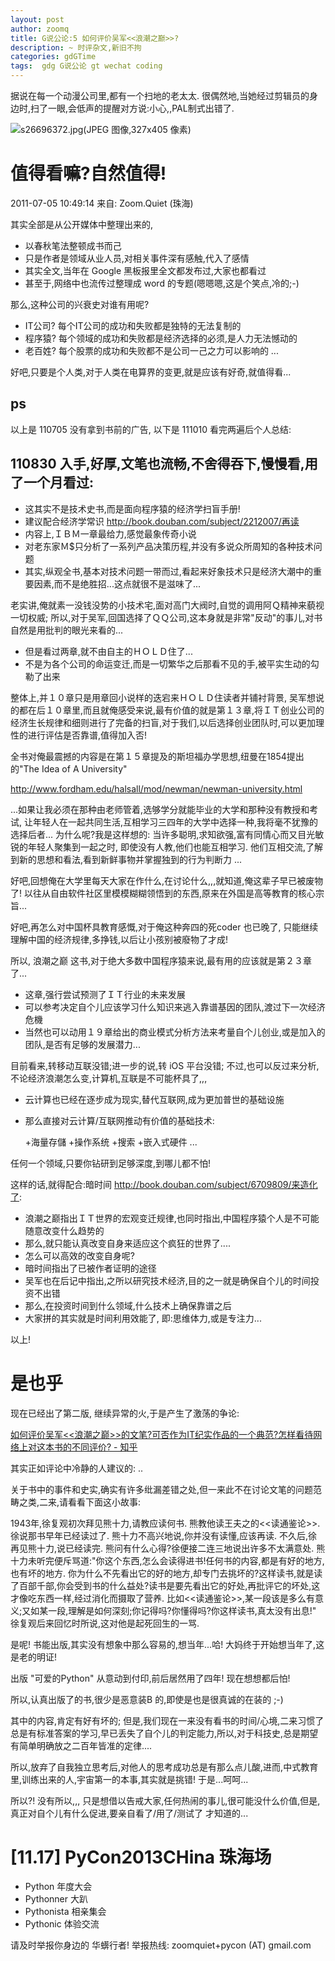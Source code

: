 ```yaml
---
layout: post
author: zoomq
title: G说公论:5 如何评价吴军<<浪潮之巅>>?
description: ~ 时评杂文,新旧不拘
categories: gdGTime
tags:  gdg G说公论 gt wechat coding
---
```



据说在每一个动漫公司里,都有一个扫地的老太太. 很偶然地,当她经过剪辑员的身边时,扫了一眼,会低声的提醒对方说:小心,,PAL制式出错了. 


![s26696372.jpg(JPEG 图像,327x405 像素)](http://img3.douban.com/lpic/s26696372.jpg)

# 值得看嘛?自然值得!
    
2011-07-05 10:49:14 来自: Zoom.Quiet (珠海)

其实全部是从公开媒体中整理出来的,

- 以春秋笔法整顿成书而己
- 只是作者是领域从业人员,对相关事件深有感触,代入了感情
- 其实全文,当年在 Google 黑板报里全文都发布过,大家也都看过
- 甚至于,网络中也流传过整理成 word 的专题(嗯嗯嗯,这是个笑点,冷的;-)

<!--more-->

那么,这种公司的兴衰史对谁有用呢?

- IT公司? 每个IT公司的成功和失败都是独特的无法复制的
- 程序猿? 每个领域的成功和失败都是经济选择的必须,是人力无法憾动的
- 老百姓? 每个股票的成功和失败都不是公司一己之力可以影响的
...

好吧,只要是个人类,对于人类在电算界的变更,就是应该有好奇,就值得看...

## ps
以上是 110705 没有拿到书前的广告,
以下是 111010 看完两遍后个人总结:


## 110830 入手,好厚,文笔也流畅,不舍得吞下,慢慢看,用了一个月看过:

- 这其实不是技术史书,而是面向程序猿的经济学扫盲手册!
- 建议配合经济学常识 http://book.douban.com/subject/2212007/再读
- 内容上,ＩＢＭ一章最给力,感觉最象传奇小说
- 对老东家Ｍ$只分析了一系列产品决策历程,并没有多说众所周知的各种技术问题
- 其实,纵观全书,基本对技术问题一带而过,看起来好象技术只是经济大潮中的重要因素,而不是绝胜招...这点就很不是滋味了...

老实讲,俺就素一没钱没势的小技术宅,面对高门大阀时,自觉的调用阿Ｑ精神来藐视一切权威;
所以,对于吴军,回国选择了ＱＱ公司,这本身就是非常"反动"的事儿,对书自然是用批判的眼光来看的...

+ 但是看过两章,就不由自主的ＨＯＬＤ住了...
+ 不是为各个公司的命运变迁,而是一切繁华之后那看不见的手,被平实生动的勾勒了出来

整体上,并１０章只是用章回小说样的迭宕来ＨＯＬＤ住读者并铺衬背景,
吴军想说的都在后１０章里,而且就俺感受来说,最有价值的就是第１３章,将ＩＴ创业公司的经济生长规律和细则进行了完备的扫盲,对于我们,以后选择创业团队时,可以更加理性的进行评估是否靠谱,值得加入否!

全书对俺最震撼的内容是在第１５章提及的斯坦福办学思想,纽曼在1854提出的"The Idea of A University"

http://www.fordham.edu/halsall/mod/newman/newman-university.html

...如果让我必须在那种由老师管着,选够学分就能毕业的大学和那种没有教授和考试,
让年轻人在一起共同生活,互相学习三四年的大学中选择一种,我将毫不犹豫的选择后者...
为什么呢?我是这样想的:
当许多聪明,求知欲强,富有同情心而又目光敏锐的年轻人聚集到一起之时,
即使没有人教,他们也能互相学习.
他们互相交流,了解到新的思想和看法,看到新鲜事物并掌握独到的行为判断力
...

好吧,回想俺在大学里每天大家在作什么,在讨论什么,,,就知道,俺这辈子早已被废物了!
以往从自由软件社区里模模糊糊领悟到的东西,原来在外国是高等教育的核心宗旨...

好吧,再怎么对中国杯具教育感慨,对于俺这种奔四的死coder 也已晚了,
只能继续理解中国的经济规律,多挣钱,以后让小孩别被廢物了才成!

所以, 浪潮之巅 这书,对于绝大多数中国程序猿来说,最有用的应该就是第２３章了...

- 这章,强行尝试预测了ＩＴ行业的未来发展
- 可以参考决定自个儿应该学习什么知识来逃入靠谱基因的团队,渡过下一次经济危機
- 当然也可以动用１９章给出的商业模式分析方法来考量自个儿创业,或是加入的团队,是否有足够的发展潜力...

目前看来,转移动互联没错;进一步的说,转 iOS 平台没错;
不过,也可以反过来分析,不论经济浪潮怎么变,计算机,互联是不可能杯具了,,,

- 云计算也已经在逐步成为现实,替代互联网,成为更加普世的基础设施
- 那么直接对云计算/互联网推动有价值的基础技术:

    +海量存儲
    +操作系统
    +搜索
    +嵌入式硬件
    ...

任何一个领域,只要你钻研到足够深度,到哪儿都不怕!

这样的话,就得配合:暗时间 http://book.douban.com/subject/6709809/来造化了:

- 浪潮之巅指出ＩＴ世界的宏观变迁规律,也同时指出,中国程序猿个人是不可能随意改变什么趋势的
- 那么,就只能认真改变自身来适应这个疯狂的世界了....
- 怎么可以高效的改变自身呢?
- 暗时间指出了已被作者证明的途径
- 吴军也在后记中指出,之所以研究技术经济,目的之一就是确保自个儿的时间投资不出错
- 那么,在投资时间到什么领域,什么技术上确保靠谱之后
- 大家拼的其实就是时间利用效能了, 即:思维体力,或是专注力...

以上! 


# 是也乎

现在已经出了第二版, 继续异常的火,于是产生了激荡的争论:

[如何评价吴军<<浪潮之巅>>的文笔?可否作为IT纪实作品的一个典范?怎样看待网络上对这本书的不同评价? - 知乎](http://www.zhihu.com/question/20612417)

其实正如评论中冷静的人建议的:
..

关于书中的事件和史实,确实有许多纰漏差错之处,但一来此不在讨论文笔的问题范畴之类,二来,请看看下面这小故事:

1943年,徐复观初次拜见熊十力,请教应读何书. 熊教他读王夫之的<<读通鉴论>>. 徐说那书早年已经读过了. 熊十力不高兴地说,你并没有读懂,应该再读. 不久后,徐再见熊十力,说已经读完. 熊问有什么心得?徐便接二连三地说出许多不太满意处. 熊十力未听完便斥骂道:"你这个东西,怎么会读得进书!任何书的内容,都是有好的地方,也有坏的地方. 你为什么不先看出它的好的地方,却专门去挑坏的?这样读书,就是读了百部千部,你会受到书的什么益处?读书是要先看出它的好处,再批评它的坏处,这才像吃东西一样,经过消化而摄取了营养. 比如<<读通鉴论>>,某一段该是多么有意义;又如某一段,理解是如何深刻;你记得吗?你懂得吗?你这样读书,真太没有出息!" 徐复观后来回忆时所说,这对他是起死回生的一骂. 

是呢! 书能出版,其实没有想象中那么容易的,想当年...哈! 大妈终于开始想当年了,这是老的明证!

出版 "可爱的Python" 从意动到付印,前后居然用了四年! 现在想想都后怕!

所以,认真出版了的书,很少是恶意装B 的,即使是也是很真诚的在装的 ;-)

其中的内容,肯定有好有坏的; 但是,我们现在一来没有看书的时间/心境,二来习惯了总是有标准答案的学习,早已丢失了自个儿的判定能力,所以,对于科技史,总是期望有简单明确放之二百年皆准的定律....

所以,放弃了自我独立思考后,对他人的思考成功总是有那么点儿酸,进而,中式教育里,训练出来的人,宇宙第一的本事,其实就是挑错! 于是...呵呵...

所以?! 没有所以,,, 只是想借以告戒大家,任何热闹的事儿,很可能没什么价值,但是,真正对自个儿有什么促进,要亲自看了/用了/测试了 才知道的...



# [11.17] PyCon2013CHina 珠海场

- Python 年度大会
- Pythonner 大趴
- Pythonista 相亲集会
- Pythonic 体验交流

请及时举报你身边的 华蠎行者!
举报热线: zoomquiet+pycon (AT) gmail.com

